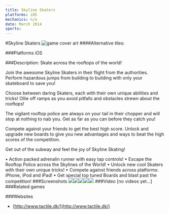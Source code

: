 ```yaml
---
title: Skyline Skaters
platforms: iOS
mechanics: n/a
date: March 2014
sports: 
---
```

#Skyline Skaters
![game cover art](//images.igdb.com/igdb/image/upload/t_cover_big/c1ti7skmnjjetxripfgj.jpg "Logo Title Text 1")
####Alternative tiles:

###Platforms
iOS

###Description:
Skate across the rooftops of the world!

Join the awesome Skyline Skaters in their flight from the authorities. Perform hazardous jumps from building to building with only your skateboard to save you!

Choose between daring Skaters, each with their own unique abilities and tricks! Ollie off ramps as you avoid pitfalls and obstacles strewn about the rooftops!

The vigilant rooftop police are always on your tail in their chopper and will stop at nothing to nab you. Get as far as you can before they catch you! 

Compete against your friends to get the best high score. Unlock and upgrade new boards to give you new advantages and ways to beat the high scores of the competition.

Get out of the subway and feel the joy of Skyline Skating!

• Action packed adrenalin runner with easy tap controls! 
• Escape the Rooftop Police across the Skylines of the World! 
• Unlock new cool Skaters with their own unique tricks! 
• Compete against friends across platforms: iPhone, iPod and iPad! 
• Get special top tuned Boards and blast past the competition!
###Screenshots
<a target="_blank" href="//images.igdb.com/igdb/image/upload/t_cover_big/lg1qpspto3es00ecgnor.jpg"><img src="//images.igdb.com/igdb/image/upload/t_thumb/lg1qpspto3es00ecgnor.jpg"/></a><a target="_blank" href="//images.igdb.com/igdb/image/upload/t_cover_big/vgn59tcv5ki2sqaw7fzw.jpg"><img src="//images.igdb.com/igdb/image/upload/t_thumb/vgn59tcv5ki2sqaw7fzw.jpg"/></a><a target="_blank" href="//images.igdb.com/igdb/image/upload/t_cover_big/knw7f8sxxwea9azxkkwq.jpg"><img src="//images.igdb.com/igdb/image/upload/t_thumb/knw7f8sxxwea9azxkkwq.jpg"/></a><a target="_blank" href="//images.igdb.com/igdb/image/upload/t_cover_big/vjnfk9cbldjzon0bxrqa.jpg"><img src="//images.igdb.com/igdb/image/upload/t_thumb/vjnfk9cbldjzon0bxrqa.jpg"/></a><a target="_blank" href="//images.igdb.com/igdb/image/upload/t_cover_big/wn2lnnwzdhwtxmhkzw8z.jpg"><img src="//images.igdb.com/igdb/image/upload/t_thumb/wn2lnnwzdhwtxmhkzw8z.jpg"/></a>
###Video
[no videos yet...]
###Related games

###Websites
* [http://www.tactile.dk/](http://www.tactile.dk/)
